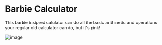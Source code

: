 # Barbie Calculator

This barbie insipred calulator can do all the basic arithmetic and operations your regular old calculator can do, but it's pink!

![image](https://github.com/andvarna99/calculator_JS/assets/118487667/e49ca531-2049-4311-b1d9-9f8ccb4b3368)
